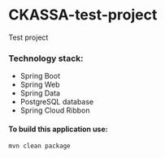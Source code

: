 # CKASSA-test-project
Test project

### Technology stack:
* Spring Boot
* Spring Web
* Spring Data
* PostgreSQL database
* Spring Cloud Ribbon

#### To build this application use:

```bash
mvn clean package
```
